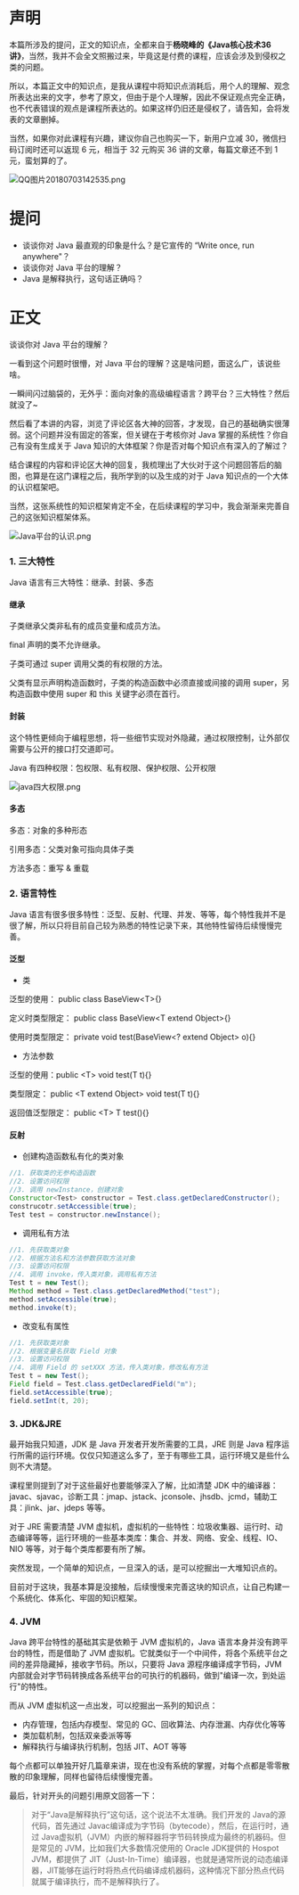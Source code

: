 # 声明  

本篇所涉及的提问，正文的知识点，全都来自于**杨晓峰的《Java核心技术36讲》**，当然，我并不会全文照搬过来，毕竟这是付费的课程，应该会涉及到侵权之类的问题。

所以，本篇正文中的知识点，是我从课程中将知识点消耗后，用个人的理解、观念所表达出来的文字，参考了原文，但由于是个人理解，因此不保证观点完全正确，也不代表错误的观点是课程所表达的。如果这样仍旧还是侵权了，请告知，会将发表的文章删掉。

当然，如果你对此课程有兴趣，建议你自己也购买一下，新用户立减 30，微信扫码订阅时还可以返现 6 元，相当于 32 元购买 36 讲的文章，每篇文章还不到 1 元，蛮划算的了。

![QQ图片20180703142535.png](https://upload-images.jianshu.io/upload_images/1924341-6ca755c2bd0a6122.png?imageMogr2/auto-orient/strip%7CimageView2/2/w/1240)  

# 提问

- 谈谈你对 Java 最直观的印象是什么？是它宣传的 “Write once, run anywhere"？
- 谈谈你对 Java 平台的理解？ 
- Java 是解释执行，这句话正确吗？

# 正文

谈谈你对 Java 平台的理解？

一看到这个问题时很懵，对 Java 平台的理解？这是啥问题，面这么广，该说些啥。

一瞬间闪过脑袋的，无外乎：面向对象的高级编程语言？跨平台？三大特性？然后就没了~

然后看了本讲的内容，浏览了评论区各大神的回答，才发现，自己的基础确实很薄弱。这个问题并没有固定的答案，但关键在于考核你对 Java 掌握的系统性？你自己有没有生成关于 Java 知识的大体框架？你是否对每个知识点有深入的了解过？

结合课程的内容和评论区大神的回复，我梳理出了大伙对于这个问题回答后的脑图，也算是在这门课程之后，我所学到的以及生成的对于 Java 知识点的一个大体的认识框架吧。  

当然，这张系统性的知识框架肯定不全，在后续课程的学习中，我会渐渐来完善自己的这张知识框架体系。

![Java平台的认识.png](https://upload-images.jianshu.io/upload_images/1924341-30ac1e463a057717.png)    

### 1. 三大特性  

Java 语言有三大特性：继承、封装、多态

#### 继承

子类继承父类非私有的成员变量和成员方法。

final 声明的类不允许继承。

子类可通过 super 调用父类的有权限的方法。

父类有显示声明构造函数时，子类的构造函数中必须直接或间接的调用 super，另构造函数中使用 super 和 this 关键字必须在首行。

#### 封装

这个特性更倾向于编程思想，将一些细节实现对外隐藏，通过权限控制，让外部仅需要与公开的接口打交道即可。

Java 有四种权限：包权限、私有权限、保护权限、公开权限

![java四大权限.png](https://upload-images.jianshu.io/upload_images/1924341-3b199c0481004968.png?imageMogr2/auto-orient/strip%7CimageView2/2/w/1240)  

#### 多态

多态：对象的多种形态

引用多态：父类对象可指向具体子类

方法多态：重写 & 重载

### 2. 语言特性  

Java 语言有很多很多特性：泛型、反射、代理、并发、等等，每个特性我并不是很了解，所以只将目前自己较为熟悉的特性记录下来，其他特性留待后续慢慢完善。

#### 泛型  

- 类

泛型的使用： public class BaseView\<T\>{}

定义时类型限定：  public class BaseView\<T extend Object\>{}

使用时类型限定：  private void test(BaseView<? extend Object> o){}

- 方法参数

泛型的使用：public \<T\> void test(T t){}

类型限定：  public \<T extend Object\>  void test(T t){}

返回值泛型限定： public \<T\> T test(){}

####  反射

- 创建构造函数私有化的类对象

```  java
//1. 获取类的无参构造函数
//2. 设置访问权限
//3. 调用 newInstance，创建对象
Constructor<Test> constructor = Test.class.getDeclaredConstructor();
construcotr.setAccessible(true);
Test test = constructor.newInstance();
```

- 调用私有方法

```  java
//1. 先获取类对象
//2. 根据方法名和方法参数获取方法对象
//3. 设置访问权限
//4. 调用 invoke，传入类对象，调用私有方法
Test t = new Test();
Method method = Test.class.getDeclaredMethod("test");
method.setAccessible(true);
method.invoke(t);
```

- 改变私有属性

```  java
//1. 先获取类对象
//2. 根据变量名获取 Field 对象
//3. 设置访问权限
//4. 调用 Field 的 setXXX 方法，传入类对象，修改私有方法
Test t = new Test();
Field field = Test.class.getDeclaredField("m");
field.setAccessible(true);
field.setInt(t, 20);
```

### 3. JDK&JRE  

最开始我只知道，JDK 是 Java 开发者开发所需要的工具，JRE 则是 Java 程序运行所需的运行环境。仅仅只知道这么多了，至于有哪些工具，运行环境又是些什么则不大清楚。

课程里则提到了对于这些最好也要能够深入了解，比如清楚 JDK 中的编译器：javac、sjavac，诊断工具：jmap、jstack、jconsole、jhsdb、jcmd，辅助工具：jlink、jar、jdeps 等等。

对于 JRE 需要清楚 JVM 虚拟机，虚拟机的一些特性：垃圾收集器、运行时、动态编译等等，运行环境的一些基本类库：集合、并发、网络、安全、线程、IO、NIO 等等，对于每个类库都要有所了解。

突然发现，一个简单的知识点，一旦深入的话，是可以挖掘出一大堆知识点的。

目前对于这块，我基本算是没接触，后续慢慢来完善这块的知识点，让自己构建一个系统化、体系化、牢固的知识框架。

### 4. JVM 

Java 跨平台特性的基础其实是依赖于 JVM 虚拟机的，Java 语言本身并没有跨平台的特性，而是借助了 JVM 虚拟机。它就类似于一个中间件，将各个系统平台之间的差异隐藏掉，接收字节码。所以，只要将 Java 源程序编译成字节码，JVM 内部就会对字节码转换成各系统平台的可执行的机器码，做到"编译一次，到处运行"的特性。  

而从 JVM 虚拟机这一点出发，可以挖掘出一系列的知识点：

- 内存管理，包括内存模型、常见的 GC、回收算法、内存泄漏、内存优化等等
- 类加载机制，包括双亲委派等等
- 解释执行与编译执行机制，包括 JIT、AOT 等等

每个点都可以单独开好几篇章来讲，现在也没有系统的掌握，对每个点都是零零散散的印象理解，同样也留待后续慢慢完善。  

最后，针对开头的问题引用原文回答一下：

> 对于“Java是解释执行”这句话，这个说法不太准确。我们开发的 Java的源代码，首先通过 Javac编译成为字节码（bytecode），然后，在运行时，通过 Java虚拟机（JVM）内嵌的解释器将字节码转换成为最终的机器码。但是常见的 JVM，比如我们大多数情况使用的 Oracle JDK提供的 Hospot JVM，都提供了 JIT（Just-In-Time）编译器，也就是通常所说的动态编译器，JIT能够在运行时将热点代码编译成机器码，这种情况下部分热点代码就属于编译执行，而不是解释执行了。 